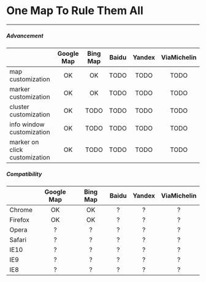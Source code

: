 # One Map To Rule Them All
---

##### Advancement
|  | Google Map | Bing Map | Baidu | Yandex | ViaMichelin |
|-----|:----------:|:--------:|:-----:|:------:|:-----------:|
| map customization | OK | OK | TODO | TODO | TODO |
| marker customization | OK | OK | TODO | TODO | TODO |
| cluster customization | OK | TODO | TODO | TODO | TODO |
| info window customization | OK | TODO | TODO | TODO | TODO |
| marker on click customization | OK | TODO | TODO | TODO | TODO |

##### Compatibility
| | Google Map | Bing Map | Baidu | Yandex | ViaMichelin |
|-----|:----------:|:--------:|:-----:|:------:|:-----------:|
| Chrome | OK | OK | ? | ? | ? |
| Firefox | OK | OK | ? | ? | ? |
| Opera | ? | ? | ? | ? | ? |
| Safari | ? | ? | ? | ? | ? |
| IE10 | ? | ? | ? | ? | ? |
| IE9 | ? | ? | ? | ? | ? |
| IE8 | ? | ? | ? | ? | ? |


